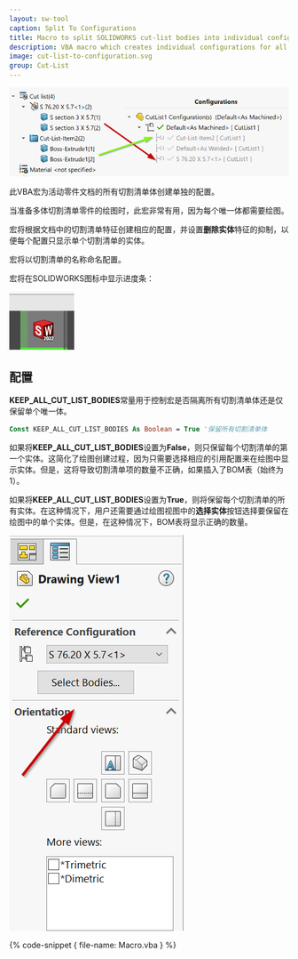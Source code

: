 ```yaml
---
layout: sw-tool
caption: Split To Configurations
title: Macro to split SOLIDWORKS cut-list bodies into individual configurations
description: VBA macro which creates individual configurations for all cut-list bodies (or unique bodies) in the active SOLIDWORKS part document for the drawing generation purpose
image: cut-list-to-configuration.svg
group: Cut-List
---
```

![切割清单与配置的映射关系](cut-lists-configurations.png)

此VBA宏为活动零件文档的所有切割清单体创建单独的配置。

当准备多体切割清单零件的绘图时，此宏非常有用，因为每个唯一体都需要绘图。

宏将根据文档中的切割清单特征创建相应的配置，并设置**删除实体**特征的抑制，以便每个配置只显示单个切割清单的实体。

宏将以切割清单的名称命名配置。

宏将在SOLIDWORKS图标中显示进度条：

![操作进度](progress-bar.png)

## 配置

**KEEP_ALL_CUT_LIST_BODIES**常量用于控制宏是否隔离所有切割清单体还是仅保留单个唯一体。

~~~ vb
Const KEEP_ALL_CUT_LIST_BODIES As Boolean = True '保留所有切割清单体
~~~

如果将**KEEP_ALL_CUT_LIST_BODIES**设置为**False**，则只保留每个切割清单的第一个实体。这简化了绘图创建过程，因为只需要选择相应的引用配置来在绘图中显示实体。但是，这将导致切割清单项的数量不正确，如果插入了BOM表（始终为1）。

如果将**KEEP_ALL_CUT_LIST_BODIES**设置为**True**，则将保留每个切割清单的所有实体。在这种情况下，用户还需要通过绘图视图中的**选择实体**按钮选择要保留在绘图中的单个实体。但是，在这种情况下，BOM表将显示正确的数量。

![在绘图视图中选择实体的功能](view-select-bodies.png)

{% code-snippet { file-name: Macro.vba } %}